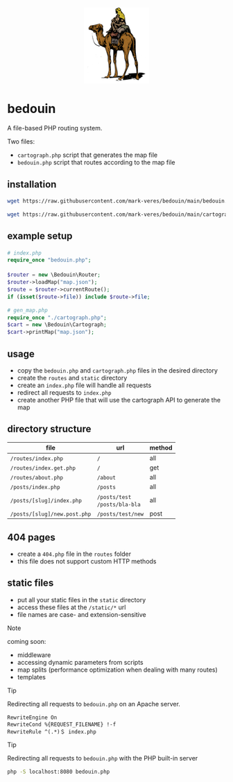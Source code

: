 <p align="center">
  <img src="./logo.png" width="150px">
</p>

# bedouin
A file-based PHP routing system.

Two files:
- `cartograph.php` script that generates the map file
- `bedouin.php` script that routes according to the map file

## installation
```bash
wget https://raw.githubusercontent.com/mark-veres/bedouin/main/bedouin.php
```

```bash
wget https://raw.githubusercontent.com/mark-veres/bedouin/main/cartograph.php
```

## example setup

```php
# index.php
require_once "bedouin.php";

$router = new \Bedouin\Router;
$router->loadMap("map.json");
$route = $router->currentRoute();
if (isset($route->file)) include $route->file;
```

```php
# gen_map.php
require_once "./cartograph.php";
$cart = new \Bedouin\Cartograph;
$cart->printMap("map.json");
```

## usage
- copy the `bedouin.php` and `cartograph.php` files in the desired directory
- create the `routes` and `static` directory
- create an `index.php` file will handle all requests
- redirect all requests to `index.php`
- create another PHP file that will use the cartograph API to generate the map

## directory structure
|file|url|method|
|---|---|---|
|`/routes/index.php`|`/`|all|
|`/routes/index.get.php`|`/`|get|
|`/routes/about.php`|`/about`|all|
|`/posts/index.php`|`/posts`|all|
|`/posts/[slug]/index.php`|`/posts/test`<br/>`/posts/bla-bla`|all|
|`/posts/[slug]/new.post.php`|`/posts/test/new`|post|

## 404 pages
- create a `404.php` file in the `routes` folder
- this file does not support custom HTTP methods

## static files
- put all your static files in the `static` directory
- access these files at the `/static/*` url
- file names are case- and extension-sensitive

> [!NOTE]
> coming soon:
> - middleware
> - accessing dynamic parameters from scripts
> - map splits (performance optimization when dealing with many routes)
> - templates

> [!TIP]
> Redirecting all requests to `bedouin.php` on an Apache server.
> ```apacheconf
> RewriteEngine On
> RewriteCond %{REQUEST_FILENAME} !-f
> RewriteRule ^(.*)＄ index.php
> ```

> [!TIP]
> Redirecting all requests to `bedouin.php` with the PHP built-in server
> ```bash
> php -S localhost:8080 bedouin.php
> ```